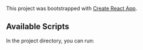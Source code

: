 This project was bootstrapped with [Create React App](https://github.com/facebook/create-react-app).

## Available Scripts

In the project directory, you can run:

